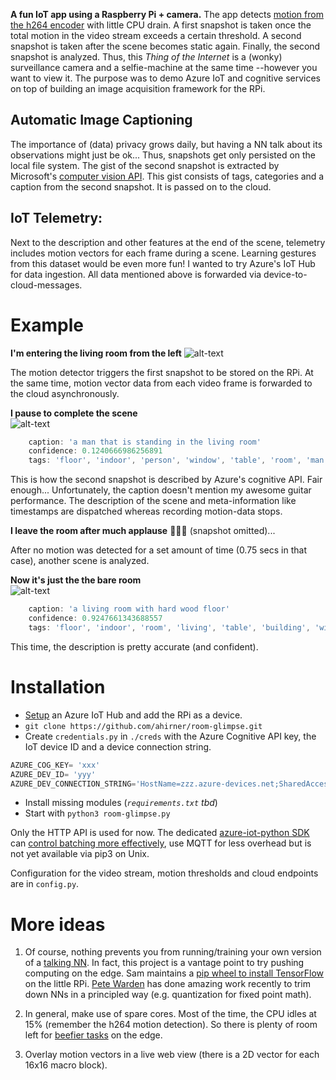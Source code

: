 **A fun IoT app using a Raspberry Pi + camera.**
The app detects [motion from the h264 encoder](http://picamera.readthedocs.io/en/release-1.12/recipes2.html#recording-motion-vector-data) with little CPU drain. A first snapshot is taken once the total motion in the video stream exceeds a certain threshold. A second snapshot is taken after the scene becomes static again. Finally, the second snapshot is analyzed. Thus, this _Thing of the Internet_ is a (wonky) surveillance camera and a selfie-machine at the same time --however you want to view it. The purpose was to demo Azure IoT and cognitive services on top of building an image acquisition framework for the RPi.

## Automatic Image Captioning
The importance of (data) privacy grows daily, but having a NN talk about its observations might just be ok... Thus, snapshots get only persisted on the local file system. The gist of the second snapshot is extracted by Microsoft's [computer vision API](https://www.microsoft.com/cognitive-services/en-us/computer-vision-api). This gist consists of tags, categories and a caption from the second snapshot. It is passed on to the cloud.
## IoT Telemetry:
Next to the description and other features at the end of the scene, telemetry includes motion vectors for each frame during a scene. Learning gestures from this dataset would be even more fun! I wanted to try Azure's IoT Hub for data ingestion. All data mentioned above is forwarded via device-to-cloud-messages.

# Example
**I'm entering the living room from the left**
![alt-text](https://raw.githubusercontent.com/ahirner/room-glimpse/master/example_snapshots/2017-02-21T10_52_21.227244_on.jpg)

The motion detector triggers the first snapshot to be stored on the RPi. At the same time, motion vector data from each video frame is forwarded to the cloud asynchronously.

**I pause to complete the scene**   
![alt-text](https://raw.githubusercontent.com/ahirner/room-glimpse/master/example_snapshots/2017-02-21T10_52_22.553099_off.jpg)

```javascript
    caption: 'a man that is standing in the living room'
    confidence: 0.1240666986256891
    tags: 'floor', 'indoor', 'person', 'window', 'table', 'room', 'man', 'living', 'holding', 'young', 'black', 'standing', 'woman', 'dog', 'kitchen', 'remote', 'playing', 'white'
```
This is how the second snapshot is described by Azure's cognitive API. Fair enough... Unfortunately, the caption doesn't mention my awesome guitar performance. The description of the scene and meta-information like timestamps are dispatched whereas recording motion-data stops.

**I leave the room after much applause** :clap::clap::clap: (snapshot omitted)...

After no motion was detected for a set amount of time (0.75 secs in that case), another scene is analyzed.

**Now it's just the the bare room**   
![alt-text](https://raw.githubusercontent.com/ahirner/room-glimpse/master/example_snapshots/2017-02-21T10_52_24.915270_off.jpg)
```javascript
    caption: 'a living room with hard wood floor'
    confidence: 0.9247661343688557
    tags: 'floor', 'indoor', 'room', 'living', 'table', 'building', 'window', 'wood', 'hard', 'wooden', 'sitting', 'television', 'black', 'furniture', 'kitchen', 'small', 'large', 'open', 'area', 'computer', 'view', 'home', 'white', 'modern', 'door', 'screen', 'desk', 'laptop', 'dog', 'refrigerator', 'bedroom'
```
This time, the description is pretty accurate (and confident).

# Installation
- [Setup](https://azure.microsoft.com/en-us/resources/samples/iot-hub-c-raspberrypi-getstartedkit/) an Azure IoT Hub and add the RPi as a device.
- `git clone https://github.com/ahirner/room-glimpse.git`
- Create `credentials.py` in `./creds` with the Azure Cognitive API key, the IoT device ID and a device connection string.
```python
AZURE_COG_KEY= 'xxx'
AZURE_DEV_ID= 'yyy'
AZURE_DEV_CONNECTION_STRING='HostName=zzz.azure-devices.net;SharedAccessKeyName=zzz;SharedAccessKey=zzz='
```
- Install missing modules (_`requirements.txt` tbd_) 
- Start with `python3 room-glimpse.py`

Only the HTTP API is used for now. The dedicated [azure-iot-python SDK](https://github.com/azure/azure-iot-sdk-python) can [control batching more effectively](https://github.com/Azure/azure-iot-sdk-python/issues/15), use MQTT for less overhead but is not yet available via pip3 on Unix.

Configuration for the video stream, motion thresholds and cloud endpoints are in `config.py`.

# More ideas
1) Of course, nothing prevents you from running/training your own version of a [talking NN](https://github.com/tensorflow/models/tree/master/im2txt). In fact, this project is a vantage point to try pushing computing on the edge. Sam maintains a [pip wheel to install TensorFlow](https://github.com/samjabrahams/tensorflow-on-raspberry-pi) on the little RPi. [Pete Warden](https://petewarden.com/2016/12/30/rewriting-tensorflow-graphs-with-the-gtt/) has done amazing work recently to trim down NNs in a principled way (e.g. quantization for fixed point math).

2) In general, make use of spare cores. Most of the time, the CPU idles at 15% (remember the h264 motion detection). So there is plenty of room left for [beefier tasks](http://www.pyimagesearch.com/2016/04/18/install-guide-raspberry-pi-3-raspbian-jessie-opencv-3/) on the edge. 

3) Overlay motion vectors in a live web view (there is a 2D vector for each 16x16 macro block).

